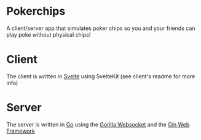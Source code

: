 # Pokerchips

A client/server app that simulates poker chips so you and your friends can play poke without physical chips!

# Client

The client is written in [Svelte](https://svelte.dev/) using SvelteKit (see client's readme for more info)

# Server

The server is written in [Go](https://go.dev/) using the [Gorilla Websocket](https://pkg.go.dev/github.com/gorilla/websocket) and the [Gin Web Framework](https://pkg.go.dev/github.com/gin-gonic/gin)